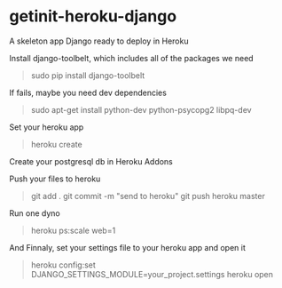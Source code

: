 getinit-heroku-django
=====================

A skeleton app Django ready to deploy in Heroku 

Install django-toolbelt, which includes all of the packages we need

>sudo pip install django-toolbelt

If fails, maybe you need dev dependencies

>sudo apt-get install python-dev python-psycopg2 libpq-dev

Set your heroku app

>heroku create

Create your postgresql db in Heroku Addons

Push your files to heroku

>git add .
>git commit -m "send to heroku"
>git push heroku master

Run one dyno
>heroku ps:scale web=1

And Finnaly, set your settings file to your heroku app and open it

>heroku config:set DJANGO_SETTINGS_MODULE=your_project.settings
>heroku open